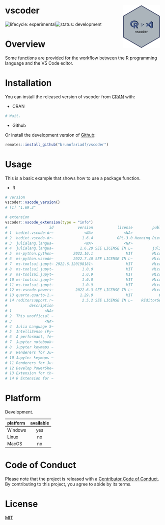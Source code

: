 # vscoder <img src="man/figure/vscoder.png" align="right" width="120" />
![lifecycle:
experimental](https://img.shields.io/badge/lifecycle-experimental-lightgrey)![status:
development](https://img.shields.io/badge/status-development-blue)

# Overview

Some functions are provided for the workflow between the R programming language and the VS Code editor.

# Installation

You can install the released version of vscoder from [CRAN](https://CRAN.R-project.org) with:

- CRAN
``` r
# Wait.
```

- Github

Or install the development version of [Github](https://github.com/):
``` r
remotes::install_github("brunofariadf/vscoder")
```

# Usage

This is a basic example that shows how to use a package function.

- R
```r
# version
vscoder::vscode_version()
# [1] "1.69.2"
```

```r
# extension
vscoder::vscode_extension(type = "info")
#                   id           version           license         publisher
# 1  hediet.vscode-dr~              <NA>              <NA>              <NA>
# 2  hediet.vscode-dr~             1.6.4           GPL-3.0 Henning Dieteric~
# 3  julialang.langua~              <NA>              <NA>              <NA>
# 4  julialang.langua~            1.6.28 SEE LICENSE IN L~         julialang
# 5  ms-python.python~         2022.10.1               MIT         Microsoft
# 6  ms-python.vscode~         2022.7.40 SEE LICENSE IN L~         Microsoft
# 7  ms-toolsai.jupyt~ 2022.6.120198181~               MIT         Microsoft
# 8  ms-toolsai.jupyt~             1.0.0               MIT         Microsoft
# 9  ms-toolsai.jupyt~             1.0.9               MIT         Microsoft
# 10 ms-toolsai.jupyt~             1.0.0               MIT         Microsoft
# 11 ms-toolsai.jupyt~             1.0.9               MIT         Microsoft
# 12 ms-vscode.powers~          2022.6.3 SEE LICENSE IN L~         Microsoft
# 13 quarto.quarto-1.~            1.29.0               MIT            Quarto
# 14 reditorsupport.r~             2.5.2 SEE LICENSE IN L~    REditorSupport
#          description
# 1               <NA>
# 2  This unofficial ~
# 3               <NA>
# 4  Julia Language S~
# 5  IntelliSense (Py~
# 6  A performant, fe~
# 7  Jupyter notebook~
# 8  Jupyter keymaps ~
# 9  Renderers for Ju~
# 10 Jupyter keymaps ~
# 11 Renderers for Ju~
# 12 Develop PowerShe~
# 13 Extension for th~
# 14 R Extension for ~
```

# Platform

Development.

<div align="center">

|platform | available |
|:--------|:---------:|
|Windows  |    yes    |
|Linux    |    no     |
|MacOS    |    no     |

</div>

# Code of Conduct

Please note that the project is released with a [Contributor Code of Conduct](https://contributor-covenant.org/version/2/0/CODE_OF_CONDUCT.html). By contributing to this project, you agree to abide by its terms.

# License

[MIT](https://github.com/brunofariadf/vscoder/blob/main/LICENSE.md)
